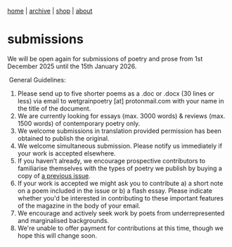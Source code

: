 [home](index.md) | [archive](archive.md) | [shop](shop.md)  |  [about](about.md)

# submissions


We will be open again for submissions of poetry and prose from 1st December 2025 until the 15th January 2026.

​
General Guidelines:

1. Please send up to five shorter poems as a .doc or .docx (30 lines or less) via email to wetgrainpoetry [at] protonmail.com with your name in the title of the document.
2. We are currently looking for essays (max. 3000 words) & reviews (max. 1500 words) of contemporary poetry only.
3. We welcome submissions in translation provided permission has been obtained to publish the original.
5. We welcome simultaneous submission. Please notify us immediately if your work is accepted elsewhere.
6. If you haven’t already, we encourage prospective contributors to familiarise themselves with the types of poetry we publish by buying a copy of [a previous issue](shop.md).
7. If your work is accepted we might ask you to contribute a) a short note on a poem included in the issue or b) a flash essay. Please indicate whether you'd be interested in contributing to these important features of the magazine in the body of your email.
8. We encourage and actively seek work by poets from underrepresented and marginalised backgrounds.
9. We're unable to offer payment for contributions at this time, though we hope this will change soon.





